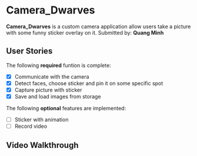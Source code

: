 # Camera_Dwarves

****Camera_Dwarves**** is a custom camera application allow users take a picture with some funny sticker overlay on it.
Submitted by: ****Quang Minh****

## User Stories

The following ****required**** funtion is complete:
- [X] Communicate with the camera
- [X] Detect faces, choose sticker and pin it on some specific spot
- [X] Capture picture with sticker
- [X] Save and load images from storage

The following **optional** features are implemented:
- [ ] Sticker with animation
- [ ] Record video

## Video Walkthrough

